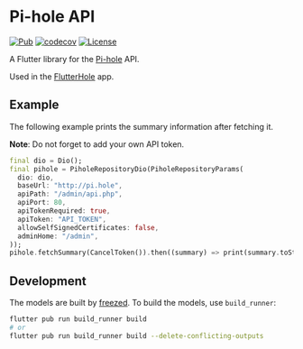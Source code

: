 # Pi-hole API

[![Pub](https://img.shields.io/pub/v/pihole_api.svg)](https://pub.dartlang.org/packages/pihole_api)
[![codecov](https://codecov.io/gh/sterrenburg/pihole-api/branch/main/graph/badge.svg?token=1JBFG473VJ)](https://codecov.io/gh/sterrenburg/pihole-api) [![License](https://img.shields.io/badge/License-BSD%203--Clause-blue.svg)](https://opensource.org/licenses/BSD-3-Clause)

A Flutter library for the [Pi-hole](https://pi-hole.net/) API.

Used in the [FlutterHole](https://github.com/sterrenburg/flutterhole) app.

## Example

The following example prints the summary information after fetching it.

**Note**: Do not forget to add your own API token.

```dart
final dio = Dio();
final pihole = PiholeRepositoryDio(PiholeRepositoryParams(
  dio: dio,
  baseUrl: "http://pi.hole",
  apiPath: "/admin/api.php",
  apiPort: 80,
  apiTokenRequired: true,
  apiToken: "API_TOKEN",
  allowSelfSignedCertificates: false,
  adminHome: "/admin",
));
pihole.fetchSummary(CancelToken()).then((summary) => print(summary.toString()));
```

## Development

The models are built by [freezed](https://pub.dev/packages/freezed). To build the models, use `build_runner`:

```sh
flutter pub run build_runner build
# or
flutter pub run build_runner build --delete-conflicting-outputs
```
